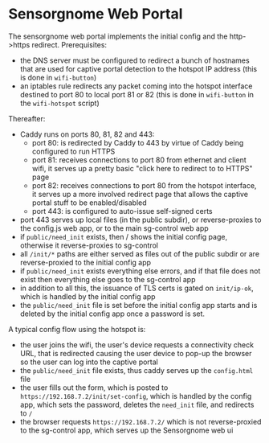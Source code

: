 Sensorgnome Web Portal
=====================

The sensorgnome web portal implements the initial config and the http->https redirect.
Prerequisites:

- the DNS server must be configured to redirect a bunch of hostnames that are used for captive
  portal detection to the hotspot IP address (this is done in `wifi-button`)
- an iptables rule redirects any packet coming into the hotspot interface destined to port 80
  to local port 81 or 82 (this is done in `wifi-button` in the `wifi-hotspot` script)

Thereafter:

- Caddy runs on ports 80, 81, 82 and 443:
  - port 80: is redirected by Caddy to 443 by virtue of Caddy being configured to run HTTPS
  - port 81: receives connections to port 80 from ethernet and client wifi,
    it serves up a pretty basic "click here to redirect to to HTTPS" page
  - port 82: receives connections to port 80 from the hotspot interface,
    it serves up a more involved redirect page that allows the captive portal stuff to be
    enabled/disabled
  - port 443: is configured to auto-issue self-signed certs 
- port 443 serves up local files (in the public subdir), or reverse-proxies to the config.js
  web app, or to the main sg-control web app
- if `public/need_init` exists, then / shows the initial config page, otherwise it reverse-proxies
  to sg-control 
- all `/init/*` paths are either served as files out of the public subdir or are reverse-proxied to
  the initial config app
- if `public/need_init` exists everything else errors, and if that file does not exist then
  everything else goes to the sg-control app
- in addition to all this, the issuance of TLS certs is gated on `init/ip-ok`, which is handled
  by the initial config app
- the `public/need_init` file is set before the initial config app starts and is deleted by the
  initial config app once a password is set.

A typical config flow using the hotspot is:

- the user joins the wifi, the user's device requests a connectivity check URL, that is redirected
  causing the user device to pop-up the browser so the user can log into the captive portal
- the `public/need_init` file exists, thus caddy serves up the `config.html` file
- the user fills out the form, which is posted to `https://192.168.7.2/init/set-config`, which
  is handled by the config app, which sets the password, deletes the `need_init` file, and
  redirects to `/`
- the browser requests `https://192.168.7.2/` which is not reverse-proxied to the sg-control
  app, which serves up the Sensorgnome web ui
